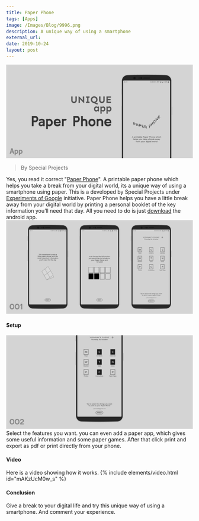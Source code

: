 ```yaml
---
title: Paper Phone
tags: [Apps]
image: /Images/Blog/9996.png
description: A unique way of using a smartphone
external_url:
date: 2019-10-24
layout: post
---
```


![alt text](/Images/Blog/9996.png "1")
>By Special Projects

Yes, you read it correct "[Paper Phone](https://experiments.withgoogle.com/paper-phone)". A printable paper phone which helps you take a break from your digital world, its a unique way of using a smartphone using paper. This is a developed by Special Projects under [Experiments of Google](https://experiments.withgoogle.com) initiative.
Paper Phone helps you have a little break away from your digital world by printing a personal booklet of the key information you’ll need that day. All you need to do is just [download](https://play.google.com/store/apps/details?id=com.withgoogle.experiments.unplugged) the android app.
![alt text](/Images/Blog/9996-1.png "2")

#### **Setup**
![alt text](/Images/Blog/9996-2.png "3")
Select the features you want. you can even add a paper app, which gives some useful information and some paper games. After that click print and export as pdf or print directly from your phone.
#### **Video**
Here is a video showing how it works.
{% include elements/video.html id="mAKzUcM0w_s" %}
#### **Conclusion**
Give a break to your digital life and try this unique way of using a smartphone. And comment your experience.